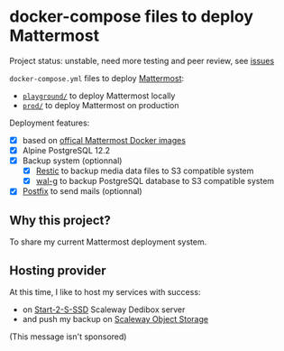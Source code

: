 # docker-compose files to deploy Mattermost

Project status: unstable, need more testing and peer review, see [issues](https://github.com/stephane-klein/mattermost-docker-compose/issues)

`docker-compose.yml` files to deploy [Mattermost](https://mattermost.com/):

- [`playground/`](playground/) to deploy Mattermost locally
- [`prod/`](prod) to deploy Mattermost on production

Deployment features:

- [x] based on [offical Mattermost Docker images](https://hub.docker.com/u/mattermost)
- [x] Alpine PostgreSQL 12.2
- [x] Backup system (optionnal)
  - [x] [Restic](https://github.com/restic/restic) to backup media data files to S3 compatible system
  - [x] [wal-g](https://github.com/wal-g/wal-g/) to backup PostgreSQL database to S3 compatible system
- [x] [Postfix](https://github.com/MarvAmBass/docker-versatile-postfix) to send mails (optionnal)

## Why this project?

To share my current Mattermost deployment system.

## Hosting provider

At this time, I like to host my services with success:

- on [Start-2-S-SSD](https://www.scaleway.com/en/dedibox/start/start-2-s-ssd/) Scaleway Dedibox server
- and push my backup on [Scaleway Object Storage](https://www.scaleway.com/en/object-storage/)

(This message isn't sponsored)